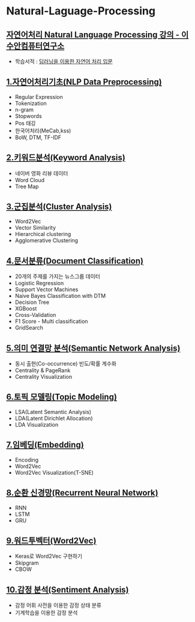 # Natural-Laguage-Processing
## [자연어처리 Natural Language Processing 강의 - 이수안컴퓨터연구소](https://www.youtube.com/playlist?list=PL7ZVZgsnLwEEoHQAElEPg7l7T6nt25I3N)   
* 학습서적 : [딥러닝을 이용한 자연어 처리 입문](https://wikidocs.net/book/2155)   
  

## [1.자연어처리기초(NLP Data Preprocessing)](https://github.com/gyqls/Natural-Laguage-Processing/blob/main/1.%EC%9E%90%EC%97%B0%EC%96%B4%EC%B2%98%EB%A6%AC%20%EA%B8%B0%EC%B4%88(NLP).ipynb)
* Regular Expression
* Tokenization
* n-gram
* Stopwords
* Pos 태깅
* 한국어처리(MeCab,kss)
* BoW, DTM, TF-IDF
  
## [2.키워드분석(Keyword Analysis)](https://github.com/gyqls/Natural-Laguage-Processing/blob/main/2.%ED%82%A4%EC%9B%8C%EB%93%9C%EB%B6%84%EC%84%9D(Keyword%20Analysis).ipynb)
* 네이버 영화 리뷰 데이터
* Word Cloud
* Tree Map

## [3.군집분석(Cluster Analysis)](https://github.com/gyqls/Natural-Laguage-Processing/blob/main/3.%EA%B5%B0%EC%A7%91%EB%B6%84%EC%84%9D(Cluster%20Analysis).ipynb)
* Word2Vec
* Vector Similarity
* Hierarchical clustering
* Agglomerative Clustering

## [4.문서분류(Document Classification)](https://github.com/gyqls/Natural-Laguage-Processing/blob/main/4.%EB%AC%B8%EC%84%9C%EB%B6%84%EB%A5%98(Document%20Classification).ipynb)
* 20개의 주제를 가지는 뉴스그룹 데이터
* Logistic Regression
* Support Vector Machines
* Naive Bayes Classification with DTM
* Decision Tree
* XGBoost
* Cross-Validation
* F1 Score - Multi classification
* GridSearch

## [5.의미 연결망 분석(Semantic Network Analysis)](https://github.com/gyqls/Natural-Laguage-Processing/blob/main/5.%EC%9D%98%EB%AF%B8%20%EC%97%B0%EA%B2%B0%EB%A7%9D%20%EB%B6%84%EC%84%9D(Semantic%20Network%20Analysis).ipynb)
* 동시 출현(Co-occurrence) 빈도/확률 계수화
* Centrality & PageRank
* Centrality Visualization

## [6.토픽 모델링(Topic Modeling)](https://github.com/gyqls/Natural-Laguage-Processing/blob/main/6.%ED%86%A0%ED%94%BD%20%EB%AA%A8%EB%8D%B8%EB%A7%81(Topic%20Modeling).ipynb)
* LSA(Latent Semantic Analysis)
* LDA(Latent Dirichlet Allocation)
* LDA Visualization

## [7.임베딩(Embedding)](https://github.com/gyqls/Natural-Laguage-Processing/blob/main/7.%EC%9E%84%EB%B2%A0%EB%94%A9(Embedding).ipynb)
* Encoding
* Word2Vec
* Word2Vec Visualization(T-SNE)

## [8.순환 신경망(Recurrent Neural Network)](https://github.com/gyqls/Natural-Laguage-Processing/blob/main/8.%EC%88%9C%ED%99%98%20%EC%8B%A0%EA%B2%BD%EB%A7%9D(Recurrent%20Neural%20Network).ipynb)
* RNN
* LSTM
* GRU

## [9.워드투벡터(Word2Vec)](https://github.com/gyqls/Natural-Laguage-Processing/blob/main/9.%20%EC%BC%80%EB%9D%BC%EC%8A%A4%EB%A1%9C%20Word2Vec%20Skipgram%2C%20CBOW%20%EA%B5%AC%ED%98%84.ipynb)
* Keras로 Word2Vec 구현하기
* Skipgram
* CBOW

## [10.감정 분석(Sentiment Analysis)](https://github.com/gyqls/Natural-Laguage-Processing/blob/main/10.%EA%B0%90%EC%A0%95%20%EB%B6%84%EC%84%9D(Sentiment%20Analysis).ipynb)
* 감정 어휘 사전을 이용한 감정 상태 분류
* 기계학습을 이용한 감정 분석
